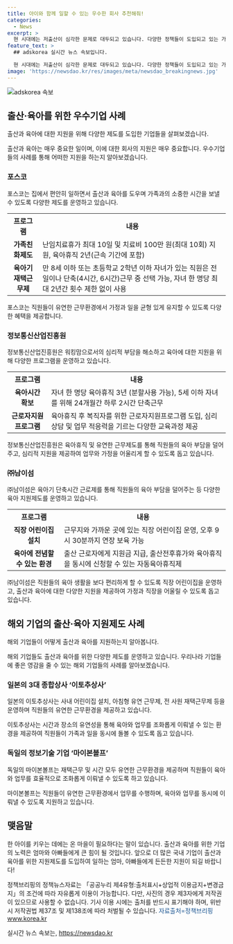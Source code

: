 ```yaml
---
title: 아이와 함께 일할 수 있는 우수한 회사 추천해줘!
categories:
  - News
excerpt: >
  현 시대에는 저출산이 심각한 문제로 대두되고 있습니다. 다양한 정책들이 도입되고 있는 가운데, 일하는 엄마와 아빠들을 위해 출산과 육아를 지원하는 기업들이 주목받고 있습니다. 포스코, 정보통신산업진흥원, ㈜남이섬 등 우수기업들은 육아휴직, 재택근무, 어린이집 설치 등을 통해 일-생활 균형을 지원하고 있습니다. 또한, 일본의 이토추상사와 독일의 마이본볼프와 같은 해외 기업들도 유연한 근무제를 도입하며 일-가정 양립을 지원하고 있습니다. 이러한 노력들이 더 많은 기업들에 확산되어, 일하는 엄마와 아빠들에게 든든한 지원이 되길 바랍니다. (150자)
feature_text: >
  ## adskorea 실시간 뉴스 속보입니다.

  현 시대에는 저출산이 심각한 문제로 대두되고 있습니다. 다양한 정책들이 도입되고 있는 가운데, 일하는 엄마와 아빠들을 위해 출산과 육아를 지원하는 기업들이 주목받고 있습니다. 포스코, 정보통신산업진흥원, ㈜남이섬 등 우수기업들은 육아휴직, 재택근무, 어린이집 설치 등을 통해 일-생활 균형을 지원하고 있습니다. 또한, 일본의 이토추상사와 독일의 마이본볼프와 같은 해외 기업들도 유연한 근무제를 도입하며 일-가정 양립을 지원하고 있습니다. 이러한 노력들이 더 많은 기업들에 확산되어, 일하는 엄마와 아빠들에게 든든한 지원이 되길 바랍니다. (150자)
image: 'https://newsdao.kr/res/images/meta/newsdao_breakingnews.jpg'
---
```


<p><img src="https://newsdao.kr/res/images/meta/newsdao_breakingnews.jpg" alt="adskorea 속보" /></p>

<h2 data-ke-size="size26">출산·육아를 위한 우수기업 사례</h2>

<p>출산과 육아에 대한 지원을 위해 다양한 제도를 도입한 기업들을 살펴보겠습니다.</p>

<p data-ke-size="size16">출산과 육아는 매우 중요한 일이며, 이에 대한 회사의 지원은 매우 중요합니다. 우수기업들의 사례를 통해 어떠한 지원을 하는지 알아보겠습니다.</p>

<h3>포스코</h3>

<p>포스코는 집에서 편안히 일하면서 출산과 육아를 도우며 가족과의 소중한 시간을 보낼 수 있도록 다양한 제도를 운영하고 있습니다.</p>

<table>
  <tr>
    <th>프로그램</th>
    <th>내용</th>
  </tr>
  <tr>
    <td style="text-align: center; height: 17px;"><b>가족친화제도</b></td>
    <td>난임치료휴가 최대 10일 및 치료비 100만 원(최대 10회) 지원, 육아휴직 2년(근속 기간에 포함)</td>
  </tr>
  <tr>
    <td style="text-align: center; height: 17px;"><b>육아기 재택근무제</b></td>
    <td>만 8세 이하 또는 초등학교 2학년 이하 자녀가 있는 직원은 전일이나 단축(4시간, 6시간)근무 중 선택 가능, 자녀 한 명당 최대 2년간 횟수 제한 없이 사용</td>
  </tr>
</table>

<p data-ke-size="size16">포스코는 직원들이 유연한 근무환경에서 가정과 일을 균형 있게 유지할 수 있도록 다양한 혜택을 제공합니다.</p>

<h3>정보통신산업진흥원</h3>

<p>정보통신산업진흥원은 워킹맘으로서의 심리적 부담을 해소하고 육아에 대한 지원을 위해 다양한 프로그램을 운영하고 있습니다.</p>

<table>
  <tr>
    <th>프로그램</th>
    <th>내용</th>
  </tr>
  <tr>
    <td style="text-align: center; height: 17px;"><b>육아시간 확보</b></td>
    <td>자녀 한 명당 육아휴직 3년 (분할사용 가능), 5세 이하 자녀를 위해 24개월간 하루 2시간 단축근무</td>
  </tr>
  <tr>
    <td style="text-align: center; height: 17px;"><b>근로자지원프로그램</b></td>
    <td>육아휴직 후 복직자를 위한 근로자지원프로그램 도입, 심리상담 및 업무 적응력을 기르는 다양한 교육과정 제공</td>
  </tr>
</table>

<p data-ke-size="size16">정보통신산업진흥원은 육아휴직 및 유연한 근무제도를 통해 직원들의 육아 부담을 덜어주고, 심리적 지원을 제공하여 업무와 가정을 어울리게 할 수 있도록 돕고 있습니다.</p>

<h3>㈜남이섬</h3>

<p>㈜남이섬은 육아기 단축시간 근로제를 통해 직원들의 육아 부담을 덜어주는 등 다양한 육아 지원제도를 운영하고 있습니다.</p>

<table>
  <tr>
    <th>프로그램</th>
    <th>내용</th>
  </tr>
  <tr>
    <td style="text-align: center; height: 17px;"><b>직장 어린이집 설치</b></td>
    <td>근무지와 가까운 곳에 있는 직장 어린이집 운영, 오후 9시 30분까지 연장 보육 가능</td>
  </tr>
  <tr>
    <td style="text-align: center; height: 17px;"><b>육아에 전념할 수 있는 환경</b></td>
    <td>출산 근로자에게 지원금 지급, 출산전후휴가와 육아휴직을 동시에 신청할 수 있는 자동육아휴직제</td>
  </tr>
</table>

<p data-ke-size="size16">㈜남이섬은 직원들의 육아 생활을 보다 편리하게 할 수 있도록 직장 어린이집을 운영하고, 출산과 육아에 대한 다양한 지원을 제공하여 가정과 직장을 어울릴 수 있도록 돕고 있습니다.</p>

<h2 data-ke-size="size26">해외 기업의 출산·육아 지원제도 사례</h2>

<p>해외 기업들이 어떻게 출산과 육아를 지원하는지 알아봅니다.</p>

<p data-ke-size="size16">해외 기업들도 출산과 육아를 위한 다양한 제도를 운영하고 있습니다. 우리나라 기업들에 좋은 영감을 줄 수 있는 해외 기업들의 사례를 알아보겠습니다.</p>

<h3>일본의 3대 종합상사 ‘이토추상사’</h3>

<p>일본의 이토추상사는 사내 어린이집 설치, 아침형 유연 근무제, 전 사원 재택근무제 등을 운영하며 직원들의 유연한 근무환경을 제공하고 있습니다.</p>

<p data-ke-size="size16">이토추상사는 시간과 장소의 유연성을 통해 육아와 업무를 조화롭게 이뤄낼 수 있는 환경을 제공하여 직원들이 가족과 일을 동시에 돌볼 수 있도록 돕고 있습니다.</p>

<h3>독일의 정보기술 기업 ‘마이본볼프’</h3>

<p>독일의 마이본볼프는 재택근무 및 시간 모두 유연한 근무환경을 제공하며 직원들이 육아와 업무를 효율적으로 조화롭게 이뤄낼 수 있도록 하고 있습니다.</p>

<p data-ke-size="size16">마이본볼프는 직원들이 유연한 근무환경에서 업무를 수행하며, 육아와 업무를 동시에 이뤄낼 수 있도록 지원하고 있습니다.</p>

<h2 data-ke-size="size26">맺음말</h2>

<p>한 아이를 키우는 데에는 온 마을이 필요하다는 말이 있습니다. 출산과 육아를 위한 기업의 노력은 엄마와 아빠들에게 큰 힘이 될 것입니다. 앞으로 더 많은 국내 기업이 출산과 육아를 위한 지원제도를 도입하여 일하는 엄마, 아빠들에게 든든한 지원이 되길 바랍니다!</p>

<p data-ke-size="size16">정책브리핑의 정책뉴스자료는 「공공누리 제4유형:출처표시+상업적 이용금지+변경금지」의 조건에 따라 자유롭게 이용이 가능합니다. 다만, 사진의 경우 제3자에게 저작권이 있으므로 사용할 수 없습니다. 기사 이용 시에는 출처를 반드시 표기해야 하며, 위반 시 저작권법 제37조 및 제138조에 따라 처벌될 수 있습니다. <span style="color: #1a5490;">자료출처=정책브리핑 <a href="www.korea.kr" target="_blank">www.korea.kr</a></span></p>
실시간 뉴스 속보는, <a href="https://newsdao.kr" rel="dofollow">https://newsdao.kr</a>


